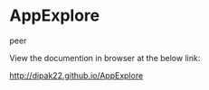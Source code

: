 AppExplore
==========

peer

View the documention in browser at the below link:

http://dipak22.github.io/AppExplore

